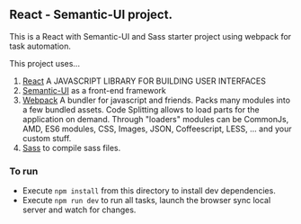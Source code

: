 ## React - Semantic-UI project.

This is a React with Semantic-UI and Sass starter project using webpack for task automation.

This project uses...<br/>
1. [React](https://facebook.github.io/react/) A JAVASCRIPT LIBRARY FOR BUILDING USER INTERFACES<br/>
2. [Semantic-UI](https://github.com/Semantic-Org/Semantic-UI) as a front-end framework<br/>
3. [Webpack](https://github.com/webpack/webpack) A bundler for javascript and friends. Packs many modules into a few bundled assets. Code Splitting allows to load parts for the application on demand. Through "loaders" modules can be CommonJs, AMD, ES6 modules, CSS, Images, JSON, Coffeescript, LESS, ... and your custom stuff.<br/>
4. [Sass](https://github.com/sass/sass) to compile sass files.<br/>



### To run
- Execute `npm install` from this directory to install dev dependencies.
- Execute `npm run dev` to run all tasks, launch the browser sync local server and watch for changes.